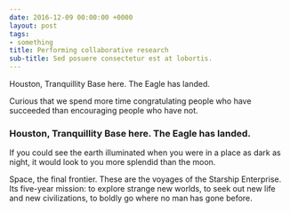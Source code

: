 ```yaml
---
date: 2016-12-09 00:00:00 +0000
layout: post
tags:
- something
title: Performing collaborative research
sub-title: Sed posuere consectetur est at lobortis.
---
```

Houston, Tranquillity Base here. The Eagle has landed.

Curious that we spend more time congratulating people who have succeeded than encouraging people who have not.

### Houston, Tranquillity Base here. The Eagle has landed.

If you could see the earth illuminated when you were in a place as dark as night, it would look to you more splendid than the moon.

Space, the final frontier. These are the voyages of the Starship Enterprise. Its five-year mission: to explore strange new worlds, to seek out new life and new civilizations, to boldly go where no man has gone before.